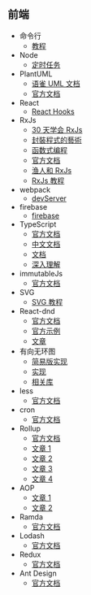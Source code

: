 ## 前端

- 命令行
  - [教程](https://github.com/jlevy/the-art-of-command-line/blob/master/README-zh.md)
- Node
  - [定时任务](https://www.jianshu.com/p/8d303ff8fdeb)
- PlantUML
  - [语雀 UML 文档](https://www.yuque.com/yuque/help/editor-puml)
  - [官方文档](http://plantuml.com/zh/)
- React
  - [React Hooks](https://juejin.im/post/5cf475d66fb9a07ea944594e)
- RxJs
  - [30 天学会 RxJs](https://blog.jerry-hong.com/series/rxjs)
  - [封裝程式的藝術](https://www.bilibili.com/video/av60370503/)
  - [函数式编程](http://reactivex.io/learnrx/)
  - [官方文档](https://rxjs-dev.firebaseapp.com/api)
  - [渔人和 RxJs](https://github.com/jackiewillen/blog/issues/1)
  - [RxJs 教程](https://juejin.im/post/5b46f08de51d45199358838a)
- webpack
  - [devServer](https://segmentfault.com/a/1190000016199721)
- firebase
  - [firebase](https://firebase.google.cn/docs/web/setup)
- TypeScript
  - [官方文档](https://www.tslang.cn/docs/handbook/generics.html)
  - [中文文档](https://typescript.bootcss.com/interfaces.html)
  - [文档](https://ts.xcatliu.com/)
  - [深入理解](https://jkchao.github.io/typescript-book-chinese/#why)
- immutableJs
  - [官方文档](https://immutable-js.github.io/immutable-js/docs/#/)
- SVG
  - [SVG 教程](https://brucewar.gitbooks.io/svg-tutorial/1.SVG%E6%95%99%E7%A8%8B.html)
- React-dnd
  - [官方文档](http://react-dnd.github.io/react-dnd/docs/overview)
  - [官方示例](https://codesandbox.io/s/react-dnd-example-0-zynwi)
  - [文章](https://juejin.im/post/5aebbdedf265da0ba469a56f)
- 有向无环图
  - [简易版实现](https://juejin.im/post/5bf928f1f265da6133563f82#heading-2)
  - [实现](https://www.cnblogs.com/chunyangji/p/5748650.html)
  - [相关库](https://www.cnblogs.com/junneyang/p/5387699.html)
- less
  - [官方文档](https://less.bootcss.com/)
- cron
  - [官方文档](https://github.com/harrisiirak/cron-parser)
- Rollup
  - [官方文档](https://www.rollupjs.com/guide/introduction/)
  - [文章 1](https://segmentfault.com/a/1190000019976505)
  - [文章 2](https://juejin.im/post/5d230eca51882542cf100e6f)
  - [文章 3](https://qianduan.group/posts/5d274b629fd64d5a7458a997)
  - [文章 4](https://zhuanlan.zhihu.com/p/25276769)
- AOP
  - [文章 1](http://www.alloyteam.com/2013/08/yong-aop-gai-shan-javascript-dai-ma/)
  - [文章 2](https://zhuanlan.zhihu.com/p/27607648)
- Ramda
  - [官方文档](http://ramda.cn/docs/#takeWhile)
- Lodash
  - [官方文档](https://www.lodashjs.com/docs/latest)
- Redux
  - [官方文档](https://cn.redux.js.org/)
- Ant Design
  - [官方文档](https://ant.design/docs/react/introduce-cn)
